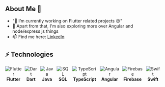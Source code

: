 ## About Me 👋

- "🔭 I’m currently working on Flutter related projects 😉"
- 🌱 Apart from that, I'm also exploring more over Angular and node/express js things
- 📫 Find me here: [LinkedIn](https://www.linkedin.com/in/pradip-khandare-8b6289206)

## ⚡ Technologies
<div style="display: flex; align-items: center; gap: 10px;">
  <div style="text-align: center;">
    <img src="https://img.icons8.com/color/48/000000/flutter.png" alt="Flutter"/>
    <div><strong>Flutter</strong></div>
  </div>
  <div style="text-align: center;">
    <img src="https://img.icons8.com/color/48/000000/dart.png" alt="Dart"/>
    <div><strong>Dart</strong></div>
  </div>
  <div style="text-align: center;">
    <img src="https://img.icons8.com/color/48/000000/java-coffee-cup-logo.png" alt="Java"/>
    <div><strong>Java</strong></div>
  </div>
  <div style="text-align: center;">
    <img src="https://img.icons8.com/color/48/000000/sql.png" alt="SQL"/>
    <div><strong>SQL</strong></div>
  </div>
  <div style="text-align: center;">
    <img src="https://img.icons8.com/color/48/000000/typescript.png" alt="TypeScript"/>
    <div><strong>TypeScript</strong></div>
  </div>
  <div style="text-align: center;">
    <img src="https://img.icons8.com/color/48/000000/angularjs.png" alt="Angular"/>
    <div><strong>Angular</strong></div>
  </div>
  <div style="text-align: center;">
    <img src="https://img.icons8.com/color/48/000000/firebase.png" alt="Firebase"/>
    <div><strong>Firebase</strong></div>
  </div>
  <div style="text-align: center;">
    <img src="https://img.icons8.com/color/48/000000/swift.png" alt="Swift"/>
    <div><strong>Swift</strong></div>
  </div>
</div>
